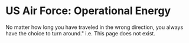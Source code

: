 <h1>US Air Force: Operational Energy </h1>

No matter how long you have traveled in the wrong direction, you always have the choice to turn around." 			i.e. This page does not exist.   

<html>
<body>
	
<div id="observablehq-7f417792">
  <div class="observablehq-viewof-visiblePoints"></div>
</div>
